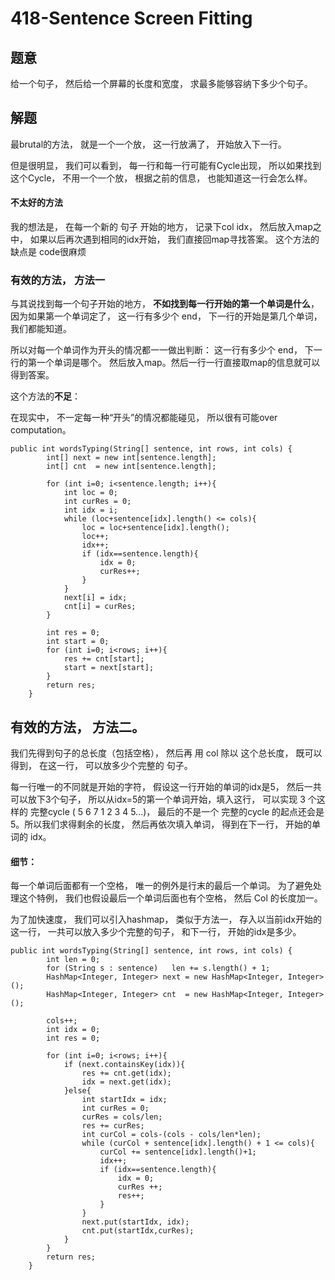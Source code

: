 # 418-Sentence Screen Fitting

## 题意
给一个句子， 然后给一个屏幕的长度和宽度， 求最多能够容纳下多少个句子。

## 解题
最brutal的方法， 就是一个一个放， 这一行放满了， 开始放入下一行。

但是很明显， 我们可以看到， 每一行和每一行可能有Cycle出现， 所以如果找到这个Cycle， 不用一个一个放， 根据之前的信息， 也能知道这一行会怎么样。

#### 不太好的方法
我的想法是， 在每一个新的 句子 开始的地方， 记录下col idx， 然后放入map之中， 如果以后再次遇到相同的idx开始， 我们直接回map寻找答案。 这个方法的缺点是 code很麻烦

### 有效的方法， 方法一
与其说找到每一个句子开始的地方， **不如找到每一行开始的第一个单词是什么**， 因为如果第一个单词定了， 这一行有多少个 end， 下一行的开始是第几个单词， 我们都能知道。

所以对每一个单词作为开头的情况都一一做出判断： 这一行有多少个 end， 下一行的第一个单词是哪个。 然后放入map。然后一行一行直接取map的信息就可以得到答案。

这个方法的**不足**：

在现实中， 不一定每一种“开头”的情况都能碰见， 所以很有可能over computation。

```
public int wordsTyping(String[] sentence, int rows, int cols) {
        int[] next = new int[sentence.length];
        int[] cnt  = new int[sentence.length];
        
        for (int i=0; i<sentence.length; i++){
            int loc = 0;
            int curRes = 0;
            int idx = i;
            while (loc+sentence[idx].length() <= cols){
                loc = loc+sentence[idx].length();
                loc++;
                idx++;
                if (idx==sentence.length){
                    idx = 0;
                    curRes++;
                }
            }
            next[i] = idx;
            cnt[i] = curRes;
        }
        
        int res = 0;
        int start = 0;
        for (int i=0; i<rows; i++){
            res += cnt[start];
            start = next[start];
        }
        return res;
    }
```

## 有效的方法， 方法二。
我们先得到句子的总长度（包括空格）， 然后再 用 col 除以 这个总长度， 既可以得到， 在这一行， 可以放多少个完整的 句子。

每一行唯一的不同就是开始的字符， 假设这一行开始的单词的idx是5， 然后一共可以放下3个句子， 所以从idx=5的第一个单词开始，填入这行， 可以实现 3 个这样的 完整cycle ( 5 6 7 1 2 3 4 5...)， 最后的不是一个 完整的cycle 的起点还会是5。所以我们求得剩余的长度， 然后再依次填入单词， 得到在下一行， 开始的单词的 idx。

#### 细节：
每一个单词后面都有一个空格， 唯一的例外是行末的最后一个单词。 为了避免处理这个特例， 我们也假设最后一个单词后面也有个空格， 然后 Col 的长度加一。

为了加快速度， 我们可以引入hashmap， 类似于方法一， 存入以当前idx开始的这一行， 一共可以放入多少个完整的句子， 和下一行， 开始的idx是多少。

```
public int wordsTyping(String[] sentence, int rows, int cols) {
        int len = 0;
        for (String s : sentence)   len += s.length() + 1;
        HashMap<Integer, Integer> next = new HashMap<Integer, Integer>();
        HashMap<Integer, Integer> cnt  = new HashMap<Integer, Integer>();
        
        cols++;
        int idx = 0;
        int res = 0;
        
        for (int i=0; i<rows; i++){
            if (next.containsKey(idx)){
                res += cnt.get(idx);
                idx = next.get(idx);
            }else{
                int startIdx = idx;
                int curRes = 0;
                curRes = cols/len;
                res += curRes;
                int curCol = cols-(cols - cols/len*len);
                while (curCol + sentence[idx].length() + 1 <= cols){
                    curCol += sentence[idx].length()+1;
                    idx++;
                    if (idx==sentence.length){
                        idx = 0;
                        curRes ++;
                        res++;
                    }
                }
                next.put(startIdx, idx);
                cnt.put(startIdx,curRes);
            }
        }
        return res;
    }
```

